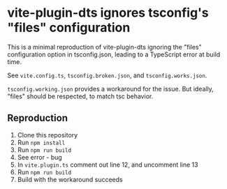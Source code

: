 # vite-plugin-dts ignores tsconfig's "files" configuration

This is a minimal reproduction of vite-plugin-dts ignoring the "files"
configuration option in tsconfig.json, leading to a TypeScript error at build
time.

See `vite.config.ts`, `tsconfig.broken.json`, and `tsconfig.works.json`.

`tsconfig.working.json` provides a workaround for the issue. But ideally,
"files" should be respected, to match tsc behavior.

## Reproduction

1. Clone this repository
2. Run `npm install`
3. Run `npm run build`
4. See error - bug
5. In `vite.plugin.ts` comment out line 12, and uncomment line 13
6. Run `npm run build`
7. Build with the workaround succeeds

